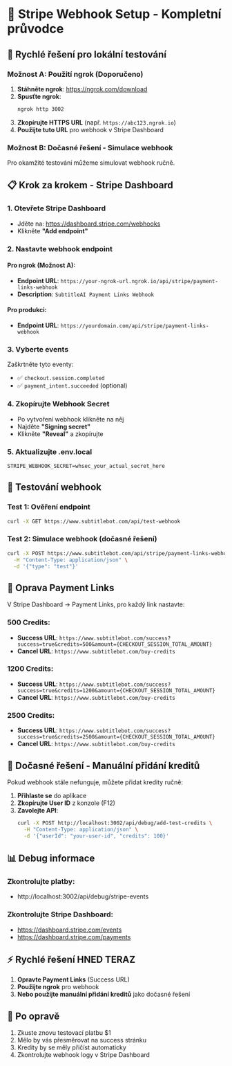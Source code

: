 # 🔗 Stripe Webhook Setup - Kompletní průvodce

## 🚀 **Rychlé řešení pro lokální testování**

### Možnost A: Použití ngrok (Doporučeno)

1. **Stáhněte ngrok**: https://ngrok.com/download
2. **Spusťte ngrok**:
   ```bash
   ngrok http 3002
   ```
3. **Zkopírujte HTTPS URL** (např. `https://abc123.ngrok.io`)
4. **Použijte tuto URL** pro webhook v Stripe Dashboard

### Možnost B: Dočasné řešení - Simulace webhook

Pro okamžité testování můžeme simulovat webhook ručně.

## 📋 **Krok za krokem - Stripe Dashboard**

### 1. **Otevřete Stripe Dashboard**
- Jděte na: https://dashboard.stripe.com/webhooks
- Klikněte **"Add endpoint"**

### 2. **Nastavte webhook endpoint**

#### Pro ngrok (Možnost A):
- **Endpoint URL**: `https://your-ngrok-url.ngrok.io/api/stripe/payment-links-webhook`
- **Description**: `SubtitleAI Payment Links Webhook`

#### Pro produkci:
- **Endpoint URL**: `https://yourdomain.com/api/stripe/payment-links-webhook`

### 3. **Vyberte events**
Zaškrtněte tyto eventy:
- ✅ `checkout.session.completed`
- ✅ `payment_intent.succeeded` (optional)

### 4. **Zkopírujte Webhook Secret**
- Po vytvoření webhook klikněte na něj
- Najděte **"Signing secret"**
- Klikněte **"Reveal"** a zkopírujte

### 5. **Aktualizujte .env.local**
```env
STRIPE_WEBHOOK_SECRET=whsec_your_actual_secret_here
```

## 🧪 **Testování webhook**

### Test 1: Ověření endpoint
```bash
curl -X GET https://www.subtitlebot.com/api/test-webhook
```

### Test 2: Simulace webhook (dočasné řešení)
```bash
curl -X POST https://www.subtitlebot.com/api/stripe/payment-links-webhook \
  -H "Content-Type: application/json" \
  -d '{"type": "test"}'
```

## 🔧 **Oprava Payment Links**

V Stripe Dashboard → Payment Links, pro každý link nastavte:

### 500 Credits:
- **Success URL**: `https://www.subtitlebot.com/success?success=true&credits=500&amount={CHECKOUT_SESSION_TOTAL_AMOUNT}`
- **Cancel URL**: `https://www.subtitlebot.com/buy-credits`

### 1200 Credits:
- **Success URL**: `https://www.subtitlebot.com/success?success=true&credits=1200&amount={CHECKOUT_SESSION_TOTAL_AMOUNT}`
- **Cancel URL**: `https://www.subtitlebot.com/buy-credits`

### 2500 Credits:
- **Success URL**: `https://www.subtitlebot.com/success?success=true&credits=2500&amount={CHECKOUT_SESSION_TOTAL_AMOUNT}`
- **Cancel URL**: `https://www.subtitlebot.com/buy-credits`

## 🚨 **Dočasné řešení - Manuální přidání kreditů**

Pokud webhook stále nefunguje, můžete přidat kredity ručně:

1. **Přihlaste se** do aplikace
2. **Zkopírujte User ID** z konzole (F12)
3. **Zavolejte API**:
   ```bash
   curl -X POST http://localhost:3002/api/debug/add-test-credits \
     -H "Content-Type: application/json" \
     -d '{"userId": "your-user-id", "credits": 100}'
   ```

## 📊 **Debug informace**

### Zkontrolujte platby:
- http://localhost:3002/api/debug/stripe-events

### Zkontrolujte Stripe Dashboard:
- https://dashboard.stripe.com/events
- https://dashboard.stripe.com/payments

## ⚡ **Rychlé řešení HNED TERAZ**

1. **Opravte Payment Links** (Success URL)
2. **Použijte ngrok** pro webhook
3. **Nebo použijte manuální přidání kreditů** jako dočasné řešení

## 🎯 **Po opravě**

1. Zkuste znovu testovací platbu $1
2. Mělo by vás přesměrovat na success stránku
3. Kredity by se měly přičíst automaticky
4. Zkontrolujte webhook logy v Stripe Dashboard

